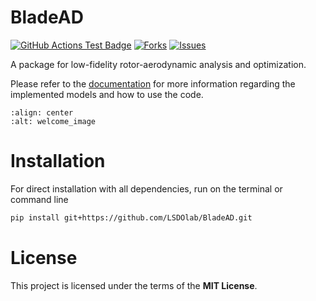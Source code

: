 # BladeAD

<!---
[![Python](https://img.shields.io/pypi/pyversions/lsdo_project_template)](https://img.shields.io/pypi/pyversions/lsdo_project_template)
[![Pypi](https://img.shields.io/pypi/v/lsdo_project_template)](https://pypi.org/project/lsdo_project_template/)
[![Coveralls Badge][13]][14]
[![PyPI version][10]][11]
[![PyPI Monthly Downloads][12]][11]
-->

[![GitHub Actions Test Badge](https://github.com/LSDOlab/lsdo_project_template/actions/workflows/actions.yml/badge.svg)](https://github.com/lsdo_project_template/lsdo_project_template/actions)
[![Forks](https://img.shields.io/github/forks/LSDOlab/lsdo_project_template.svg)](https://github.com/LSDOlab/lsdo_project_template/network)
[![Issues](https://img.shields.io/github/issues/LSDOlab/lsdo_project_template.svg)](https://github.com/LSDOlab/lsdo_project_template/issues)


A package for low-fidelity rotor-aerodynamic analysis and optimization. 

Please refer to the [documentation](https://bladead.readthedocs.io/en/latest/src/examples/basic.html) for more information regarding the implemented models and how to use the code. 

```{figure} /docs/src/images/blade_ad_welcome.svg
:align: center
:alt: welcome_image
```

# Installation

For direct installation with all dependencies, run on the terminal or command line
```sh
pip install git+https://github.com/LSDOlab/BladeAD.git
```

# License
This project is licensed under the terms of the **MIT License**.
